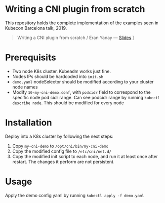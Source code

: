# Writing a CNI plugin from scratch
This repository holds the complete implementation of the examples seen in Kubecon Barcelona talk, 2019.

> Writing a CNI plugin from scratch / Eran Yanay &mdash; [Slides](https://speakerdeck.com/eranyanay/writing-a-cni-plugin-from-scratch) ]

# Prerequisits
* Two node K8s cluster. Kubeadm works just fine.
* Nodes IPs should be hardcoded into `init.sh`
* `demo.yaml` nodeSelector should be modified according to your cluster node names
* Modify `10-my-cni-demo.conf`, with `podcidr` field to correspond to the specific node pod cidr range. Can see podcidr range by running `kubectl describe node`. This should be modified for every node

# Installation
Deploy into a K8s cluster by following the next steps:
1. Copy `my-cni-demo` to `/opt/cni/bin/my-cni-demo`
3. Copy the modified config file to `/etc/cni/net.d/`
4. Copy the modified init script to each node, and run it at least once after restart. The changes it perform are not persistent.

# Usage
Apply the demo config yaml by running `kubectl apply -f demo.yaml`

